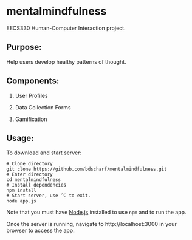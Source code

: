 # mentalmindfulness
EECS330 Human-Computer Interaction project.

## Purpose:
Help users develop healthy patterns of thought.

## Components:
1) User Profiles

2) Data Collection Forms

3) Gamification

## Usage:
To download and start server:

```
# Clone directory
git clone https://github.com/bdscharf/mentalmindfulness.git
# Enter directory
cd mentalmindfulness
# Install dependencies
npm install
# Start server, use ^C to exit.
node app.js
```

Note that you must have [Node.js](https://nodejs.org/en/) installed to use ```npm``` and to run the app.

Once the server is running, navigate to http://localhost:3000 in your browser to access the app.